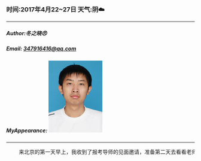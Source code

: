 ### 时间:2017年4月22~27日 天气:阴:cloud:
-----
#####   Author:冬之晓:angry:
#####   Email: 347916416@qq.com
#####   MyAppearance: ![MyAppearance](../MyPicture.JPG "我的头像")
----------

<pre>
    来北京的第一天早上，我收到了报考导师的见面邀请，准备第二天去看看老师，结果第二天和老师见面后，老师发现我根本不是研究他那个方向的，最后提出对我根本不感兴趣。我非常失落，第三天早上，急冲冲的和腾飞感到中关村医院体检，然后下午头疼了一下午，对第二天即将到来的复试难受不已，而腾飞说他已经确定考上了。最后我也不想去西安了，就把票给退了。周四上午，一早来的中科院自动化研究所，最后到下午才轮到我复试，期间我都有想要逃跑的冲动，最后我还是坚持下来，完成了复试，当然回答的问题不怎么样，一个关于“鲁棒性”的问题没有回答上了，关于“凸函数”的问题我也回答反了！最后我失望的回到了腾飞家，晚上腾飞请他的同学老吃饭，然后又认识了几位朋友。他们都是毕业后来北京工工作，现在工资都达到17k左右，非常厉害！
</pre>
